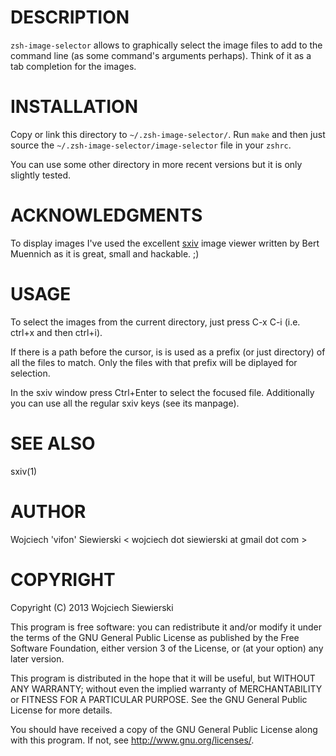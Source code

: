 DESCRIPTION
===========

`zsh-image-selector` allows to graphically select the image files to add to the
command line (as some command's arguments perhaps). Think of it as a tab
completion for the images.

INSTALLATION
============

Copy or link this directory to `~/.zsh-image-selector/`. Run `make` and then
just source the `~/.zsh-image-selector/image-selector` file in your `zshrc`.

You can use some other directory in more recent versions but it is only slightly
tested.

ACKNOWLEDGMENTS
===============

To display images I've used the excellent
[sxiv](https://github.com/muennich/sxiv) image viewer written by Bert Muennich
as it is great, small and hackable. ;)

USAGE
=====

To select the images from the current directory, just press C-x C-i (i.e. ctrl+x
and then ctrl+i).

If there is a path before the cursor, is is used as a prefix (or just directory)
of all the files to match. Only the files with that prefix will be diplayed for
selection.

In the sxiv window press Ctrl+Enter to select the focused file. Additionally you
can use all the regular sxiv keys (see its manpage).

SEE ALSO
========

sxiv(1)

AUTHOR
======

Wojciech 'vifon' Siewierski < wojciech dot siewierski at gmail dot com >

COPYRIGHT
=========

Copyright (C) 2013  Wojciech Siewierski

This program is free software: you can redistribute it and/or modify
it under the terms of the GNU General Public License as published by
the Free Software Foundation, either version 3 of the License, or
(at your option) any later version.

This program is distributed in the hope that it will be useful,
but WITHOUT ANY WARRANTY; without even the implied warranty of
MERCHANTABILITY or FITNESS FOR A PARTICULAR PURPOSE.  See the
GNU General Public License for more details.

You should have received a copy of the GNU General Public License
along with this program.  If not, see <http://www.gnu.org/licenses/>.
